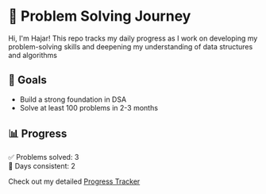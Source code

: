 # 🧠 Problem Solving Journey 

Hi, I'm Hajar! This repo tracks my daily progress as I work on developing my problem-solving skills and deepening my understanding of data structures and algorithms

## 🚀 Goals

- Build a strong foundation in DSA
- Solve at least 100 problems in 2-3 months

## 📊 Progress

✅ Problems solved: 3  
📅 Days consistent: 2  

Check out my detailed [Progress Tracker](./progress_tracker.md)
